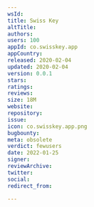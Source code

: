 ```yaml
---
wsId: 
title: Swiss Key
altTitle: 
authors: 
users: 100
appId: co.swisskey.app
appCountry: 
released: 2020-02-04
updated: 2020-02-04
version: 0.0.1
stars: 
ratings: 
reviews: 
size: 18M
website: 
repository: 
issue: 
icon: co.swisskey.app.png
bugbounty: 
meta: obsolete
verdict: fewusers
date: 2022-01-25
signer: 
reviewArchive: 
twitter: 
social: 
redirect_from: 

---
```



